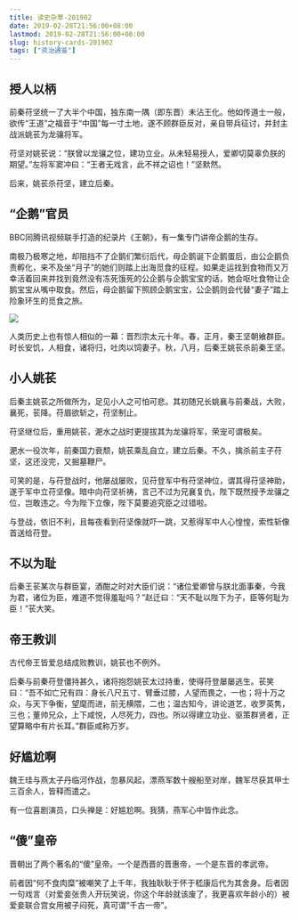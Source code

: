 ```yaml
---
title: 读史杂草-201902
date: 2019-02-28T21:56:00+08:00
lastmod: 2019-02-28T21:56:00+08:00
slug: history-cards-201902
tags: ["资治通鉴"]
---
```


## 授人以柄

前秦苻坚统一了大半个中国，独东南一隅（即东晋）未沾王化。他如传道士一般，欲传“王道”之福音于“中国”每一寸土地，遂不顾群臣反对，亲自带兵征讨，并封主战派姚苌为龙骧将军。

苻坚对姚苌说：“朕曾以龙骧之位，建功立业。从未轻易授人，爱卿切莫辜负朕的期望。”左将军窦冲曰：“王者无戏言，此不祥之诏也！”坚默然。

后来，姚苌杀苻坚，建立后秦。

## “企鹅”官员

BBC同腾讯视频联手打造的纪录片《王朝》，有一集专门讲帝企鹅的生存。

南极乃极寒之地，却阻挡不了企鹅们繁衍后代，母企鹅诞下企鹅蛋后，由公企鹅负责孵化，来不及坐“月子”的她们则踏上出海觅食的征程。如果走运找到食物而又万幸活着回来并找到竟然没有冻死饿死的公企鹅与企鹅宝宝的话，她会呕吐食物让企鹅宝宝从嘴中取食。然后，母企鹅留下照顾企鹅宝宝，公企鹅则会代替“妻子”踏上险象环生的觅食之旅。

![](http://img1.cache.netease.com/catchpic/1/1A/1A75FC21050D629DFAD5D35ECD2B0A7F.jpg)

人类历史上也有惊人相似的一幕：晋烈宗太元十年。春，正月，秦王坚朝飨群臣。时长安饥，人相食，诸将归，吐肉以饲妻子。秋，八月，后秦王姚苌杀前秦王坚。

## 小人姚苌

后秦主姚苌之所做所为，足见小人之可怕可悲。其初随兄长姚襄与前秦战，大败，襄死，苌降。苻眉欲斩之，苻坚制止。

苻坚继位后，重用姚苌，淝水之战时更提拔其为龙骧将军，荣宠可谓极矣。

淝水一役次年，前秦国力衰颓，姚苌乘乱自立，建立后秦。不久，擒杀前主子苻坚，这还没完，又掘墓鞭尸。

可笑的是，与苻登战时，他屡战屡败，见苻登军中有苻坚神位，谓其得苻坚神助，遂于军中立苻坚像。暗中向苻坚祈祷，言己不过为兄襄复仇，陛下既然授予龙骧之位，岂敢违之。今为陛下立像，陛下莫要追究臣之过错啦。

与登战，依旧不利，且每夜看到苻坚像就吓一跳，又惹得军中人心惶惶，索性斩像首送给苻登。

## 不以为耻

后秦王苌某次与群臣宴，酒酣之时对大臣们说：“诸位爱卿曾与朕北面事秦，今我为君，诸位为臣，难道不觉得羞耻吗？”赵迁曰：“天不耻以陛下为子，臣等何耻为臣！”苌大笑。

## 帝王教训

古代帝王皆爱总结成败教训，姚苌也不例外。

后秦与前秦苻登僵持甚久，诸将抱怨姚苌太过持重，使得苻登屡屡逃生。苌笑曰：“吾不如亡兄有四：身长八尺五寸、臂垂过膝，人望而畏之，一也；将十万之众，与天下争衡，望麾而进，前无横隈，二也；温古知今，讲论道艺，收罗英隽，三也；董帅兄众，上下咸悦，人尽死力，四也。所以得建立功业、驱策群贤者，正望算略中有片长耳。”群臣咸称万岁。

## 好尴尬啊

魏王珪与燕太子丹临河作战，忽暴风起，漂燕军数十艘船至对岸，魏军尽获其甲士三百余人，皆释而遣之。

有一位喜剧演员，口头禅是：好尴尬啊。我猜，燕军心中皆作此念。

## “傻”皇帝

晋朝出了两个著名的“傻”皇帝。一个是西晋的晋惠帝，一个是东晋的孝武帝。

前者因“何不食肉糜”被嘲笑了上千年，我独耿耿于怀于嵇康后代为其舍身。后者因一句戏言（对爱妾张贵人开玩笑说，你这个年龄就该废了，我更喜欢年龄小的）被爱妾联合宫女用被子闷死，真可谓“千古一帝”。
